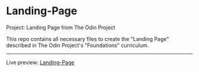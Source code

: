 # Landing-Page

Project: Landing Page from The Odin Project

This repo contains all necessary files to create the "Landing Page" described in The Odin Project's "Foundations" curriculum.

_________________

Live preview: <a href="https://krypto1337.github.io/Landing-Page/">Landing-Page </a>
